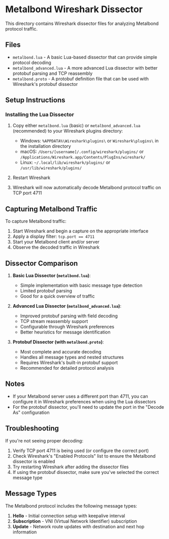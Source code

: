 # Metalbond Wireshark Dissector

This directory contains Wireshark dissector files for analyzing Metalbond protocol traffic.

## Files

- `metalbond.lua` - A basic Lua-based dissector that can provide simple protocol decoding
- `metalbond_advanced.lua` - A more advanced Lua dissector with better protobuf parsing and TCP reassembly
- `metalbond.proto` - A protobuf definition file that can be used with Wireshark's protobuf dissector

## Setup Instructions

### Installing the Lua Dissector

1. Copy either `metalbond.lua` (basic) or `metalbond_advanced.lua` (recommended) to your Wireshark plugins directory:
   - Windows: `%APPDATA%\Wireshark\plugins\` or `Wireshark\plugins\` in the installation directory
   - macOS: `/Users/[username]/.config/wireshark/plugins/` or `/Applications/Wireshark.app/Contents/PlugIns/wireshark/`
   - Linux: `~/.local/lib/wireshark/plugins/` or `/usr/lib/wireshark/plugins/`

2. Restart Wireshark

3. Wireshark will now automatically decode Metalbond protocol traffic on TCP port 4711

## Capturing Metalbond Traffic

To capture Metalbond traffic:

1. Start Wireshark and begin a capture on the appropriate interface
2. Apply a display filter: `tcp.port == 4711`
3. Start your Metalbond client and/or server
4. Observe the decoded traffic in Wireshark

## Dissector Comparison

1. **Basic Lua Dissector (`metalbond.lua`)**:
   - Simple implementation with basic message type detection
   - Limited protobuf parsing
   - Good for a quick overview of traffic

2. **Advanced Lua Dissector (`metalbond_advanced.lua`)**:
   - Improved protobuf parsing with field decoding
   - TCP stream reassembly support
   - Configurable through Wireshark preferences
   - Better heuristics for message identification

3. **Protobuf Dissector (with `metalbond.proto`)**:
   - Most complete and accurate decoding
   - Handles all message types and nested structures
   - Requires Wireshark's built-in protobuf support
   - Recommended for detailed protocol analysis

## Notes

- If your Metalbond server uses a different port than 4711, you can configure it in Wireshark preferences when using the Lua dissectors
- For the protobuf dissector, you'll need to update the port in the "Decode As" configuration

## Troubleshooting

If you're not seeing proper decoding:

1. Verify TCP port 4711 is being used (or configure the correct port)
2. Check Wireshark's "Enabled Protocols" list to ensure the Metalbond dissector is enabled
3. Try restarting Wireshark after adding the dissector files
4. If using the protobuf dissector, make sure you've selected the correct message type

## Message Types

The Metalbond protocol includes the following message types:

1. **Hello** - Initial connection setup with keepalive interval
2. **Subscription** - VNI (Virtual Network Identifier) subscription
3. **Update** - Network route updates with destination and next hop information 
